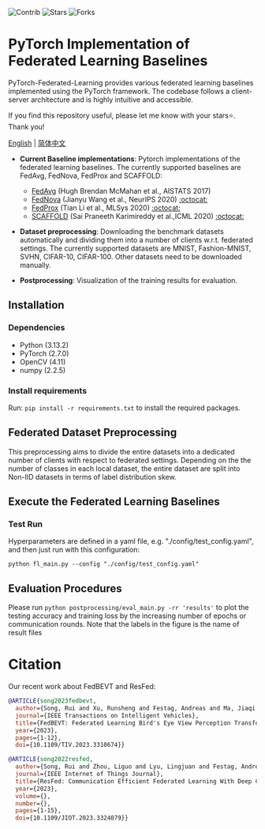 <img src="https://img.shields.io/badge/Contributions-Welcome-278ea5" alt="Contrib"/> ![Stars](https://img.shields.io/github/stars/rruisong/pytorch_federated_learning?color=yellow&label=Stars) ![Forks](https://img.shields.io/github/forks/rruisong/pytorch_federated_learning?color=green&label=Forks)

# PyTorch Implementation of Federated Learning Baselines

PyTorch-Federated-Learning provides various federated learning baselines implemented using the PyTorch framework. The codebase follows a client-server architecture and is highly intuitive and accessible.

If you find this repository useful, please let me know with your stars:star:. Thank you!

[English](README.md) | [简体中文](README.zh-CN.md)

* **Current Baseline implementations**: Pytorch implementations of the federated learning baselines. The currently supported baselines are FedAvg, FedNova, FedProx and SCAFFOLD:
  + [FedAvg](https://arxiv.org/abs/1602.05629) (Hugh Brendan McMahan et al., AISTATS 2017)
  + [FedNova](https://arxiv.org/abs/2007.07481) (Jianyu Wang et al., NeurIPS 2020) [:octocat:](https://github.com/JYWa/FedNova) 
  + [FedProx](https://arxiv.org/abs/1812.06127) (Tian Li et al., MLSys 2020) [:octocat:](https://github.com/litian96/FedProx) 
  + [SCAFFOLD](https://arxiv.org/abs/1910.06378) (Sai Praneeth Karimireddy et al.,ICML 2020) [:octocat:](https://github.com/ki-ljl/Scaffold-Federated-Learning) 

* **Dataset preprocessing**: Downloading the benchmark datasets automatically and dividing them into a number of clients w.r.t. federated settings. The currently supported datasets are MNIST, Fashion-MNIST, SVHN, CIFAR-10, CIFAR-100. Other datasets need to be downloaded manually.
* **Postprocessing**: Visualization of the training results for evaluation.


## Installation

### Dependencies

 - Python (3.13.2)
 - PyTorch (2.7.0)
 - OpenCV (4.11)
 - numpy (2.2.5)


### Install requirements

Run: `pip install -r requirements.txt` to install the required packages.

## Federated Dataset Preprocessing

This preprocessing aims to divide the entire datasets into a dedicated number of clients with respect to federated settings.
Depending on the the number of classes in each local dataset, the entire dataset are split into Non-IID datasets in terms of label distribution skew.


## Execute the Federated Learning Baselines

### Test Run
Hyperparameters are defined in a yaml file, e.g. "./config/test_config.yaml", and then just run with this configuration:

```
python fl_main.py --config "./config/test_config.yaml"
```


## Evaluation Procedures

Please run `python postprocessing/eval_main.py -rr 'results'` to plot the testing accuracy and training loss by the increasing number of epochs or communication rounds. 
Note that the labels in the figure is the name of result files

# Citation

Our recent work about FedBEVT and ResFed:
```bibtex
@ARTICLE{song2023fedbevt,
  author={Song, Rui and Xu, Runsheng and Festag, Andreas and Ma, Jiaqi and Knoll, Alois},
  journal={IEEE Transactions on Intelligent Vehicles}, 
  title={FedBEVT: Federated Learning Bird's Eye View Perception Transformer in Road Traffic Systems}, 
  year={2023},
  pages={1-12},
  doi={10.1109/TIV.2023.3310674}}
```
```bibtex
@ARTICLE{song2022resfed,
  author={Song, Rui and Zhou, Liguo and Lyu, Lingjuan and Festag, Andreas and Knoll, Alois},
  journal={IEEE Internet of Things Journal}, 
  title={ResFed: Communication Efficient Federated Learning With Deep Compressed Residuals}, 
  year={2023},
  volume={},
  number={},
  pages={1-15},
  doi={10.1109/JIOT.2023.3324079}}
```
